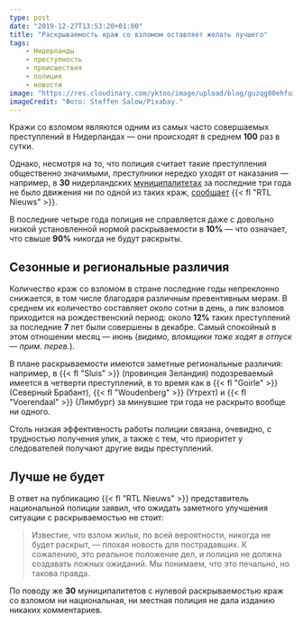 ```yaml
---
type: post
date: "2019-12-27T13:53:20+01:00"
title: "Раскрываемость краж со взломом оставляет желать лучшего"
tags:
    - Нидерланды
    - преступность
    - происшествия
    - полиция
    - новости
image: "https://res.cloudinary.com/yktoo/image/upload/blog/guzqg80ehfuirfh7f8up.jpg"
imageCredit: "Фото: Steffen Salow/Pixabay."
---
```


Кражи со взломом являются одним из самых часто совершаемых преступлений в Нидерландах — они происходят в среднем **100** раз в сутки.

Однако, несмотря на то, что полиция считает такие преступления общественно значимыми, преступники нередко уходят от наказания — например, в **30** нидерландских [муниципалитетах](/glossary/gemeente) за последние три года не было движения ни по одной из таких краж, [сообщает](https://www.rtlnieuws.nl/nieuws/artikel/4958611/inbraak-inbraken-opheldering-oplossing-politie-2019-sporen-onderzoek) {{< fl "RTL Nieuws" >}}.

В последние четыре года полиция не справляется даже с довольно низкой установленной нормой раскрываемости в **10%** — что означает, что свыше **90%** никогда не будут раскрыты.

<!--more-->

## Сезонные и региональные различия

Количество краж со взломом в стране последние годы непреклонно снижается, в том числе благодаря различным превентивным мерам. В среднем их количество составляет около сотни в день, а пик взломов приходится на рождественский период: около **12%** таких преступлений за последние **7** лет были совершены в декабре. Самый спокойный в этом отношении месяц — июнь (*видимо, вломщики тоже ходят в отпуск — прим. перев.*).

В плане раскрываемости имеются заметные региональные различия: например, в {{< fl "Sluis" >}} (провинция Зеландия) подозреваемый имеется в четверти преступлений, в то время как в {{< fl "Goirle" >}} (Северный Брабант), {{< fl "Woudenberg" >}} (Утрехт) и {{< fl "Voerendaal" >}} (Лимбург) за минувшие три года не раскрыто вообще ни одного.

Столь низкая эффективность работы полиции связана, очевидно, с трудностью получения улик, а также с тем, что приоритет у следователей получают другие виды преступлений.

## Лучше не будет

В ответ на публикацию {{< fl "RTL Nieuws" >}} представитель национальной полиции заявил, что ожидать заметного улучшения ситуации с раскрываемостью не стоит:

> Известие, что взлом жилья, по всей вероятности, никогда не будет раскрыт, — плохая новость для пострадавших. К сожалению, это реальное положение дел, и полиция не должна создавать ложных ожиданий. Мы понимаем, что это печально, но такова правда.

По поводу же **30** муниципалитетов с нулевой раскрываемостью краж со взломом ни национальная, ни местная полиция не дала изданию никаких комментариев.
